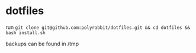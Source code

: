 dotfiles
========

run `git clone git@github.com:polyrabbit/dotfiles.git && cd dotfiles && bash install.sh`

backups can be found in /tmp
